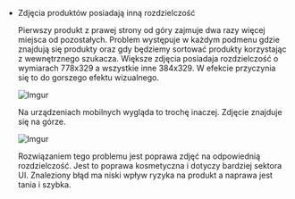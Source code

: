 
* Zdjęcia produktów posiadają inną rozdzielczość
  
  Pierwszy produkt z prawej strony od góry zajmuje dwa razy więcej miejsca od pozostałych.
  Problem występuje w każdym podmenu gdzie znajdują się produkty oraz gdy będziemy sortować produkty korzystając z wewnętrznego szukacza.
  Większe zdjęcia posiadaja rozdzielczość o wymiarach 778x329 a wszystkie inne 384x329. W efekcie przyczynia się to do gorszego efektu wizualnego.
  
  ![Imgur](https://i.imgur.com/L2tWboc.png) 

  Na urządzeniach mobilnych wygląda to trochę inaczej. Zdjęcie znajduje się na górze.
  
  ![Imgur](https://i.imgur.com/i5RmB4F.png)

  Rozwiązaniem tego problemu jest poprawa zdjęć na odpowiednią rozdzielczość.
  Jest to poprawa kosmetyczna i dotyczy bardziej sektora UI. Znaleziony błąd ma niski wpływ ryzyka na produkt a naprawa jest tania i szybka.


